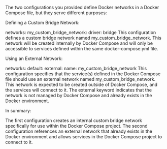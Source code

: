 The two configurations you provided define Docker networks in a Docker Compose file, but they serve different purposes:

Defining a Custom Bridge Network:


networks:
  my_custom_bridge_network:
    driver: bridge
This configuration defines a custom bridge network named my_custom_bridge_network. This network will be created internally by Docker Compose and will only be accessible to services defined within the same docker-compose.yml file.

Using an External Network:


networks:
  default:
    external:
      name: my_custom_bridge_network
This configuration specifies that the service(s) defined in the Docker Compose file should use an external network named my_custom_bridge_network. This network is expected to be created outside of Docker Compose, and the services will connect to it. The external keyword indicates that the network is not managed by Docker Compose and already exists in the Docker environment.

In summary:

The first configuration creates an internal custom bridge network specifically for use within the Docker Compose project.
The second configuration references an external network that already exists in the Docker environment and allows services in the Docker Compose project to connect to it.